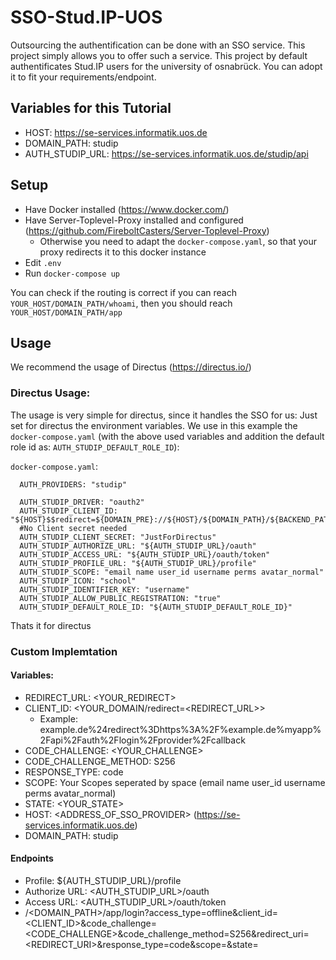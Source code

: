 # SSO-Stud.IP-UOS

Outsourcing the authentification can be done with an SSO service. This project simply allows you to offer such a service. This project by default authentificates Stud.IP users for the university of osnabrück. You can adopt it to fit your requirements/endpoint.

## Variables for this Tutorial
- HOST: https://se-services.informatik.uos.de
- DOMAIN_PATH: studip
- AUTH_STUDIP_URL: https://se-services.informatik.uos.de/studip/api

## Setup
- Have Docker installed (https://www.docker.com/)
- Have Server-Toplevel-Proxy installed and configured (https://github.com/FireboltCasters/Server-Toplevel-Proxy)
  - Otherwise you need to adapt the `docker-compose.yaml`, so that your proxy redirects it to this docker instance
- Edit `.env`
- Run `docker-compose up`

You can check if the routing is correct if you can reach `YOUR_HOST/DOMAIN_PATH/whoami`, then you should reach `YOUR_HOST/DOMAIN_PATH/app`

## Usage
We recommend the usage of Directus (https://directus.io/)

### Directus Usage:
The usage is very simple for directus, since it handles the SSO for us:
Just set for directus the environment variables. We use in this example the `docker-compose.yaml` (with the above used variables and addition the default role id as: `AUTH_STUDIP_DEFAULT_ROLE_ID`):

`docker-compose.yaml`:

      AUTH_PROVIDERS: "studip"

      AUTH_STUDIP_DRIVER: "oauth2"
      AUTH_STUDIP_CLIENT_ID: "${HOST}$$redirect=${DOMAIN_PRE}://${HOST}/${DOMAIN_PATH}/${BACKEND_PATH}/auth/login/studip/callback"
      #No Client secret needed
      AUTH_STUDIP_CLIENT_SECRET: "JustForDirectus"
      AUTH_STUDIP_AUTHORIZE_URL: "${AUTH_STUDIP_URL}/oauth"
      AUTH_STUDIP_ACCESS_URL: "${AUTH_STUDIP_URL}/oauth/token"
      AUTH_STUDIP_PROFILE_URL: "${AUTH_STUDIP_URL}/profile"
      AUTH_STUDIP_SCOPE: "email name user_id username perms avatar_normal"
      AUTH_STUDIP_ICON: "school"
      AUTH_STUDIP_IDENTIFIER_KEY: "username"
      AUTH_STUDIP_ALLOW_PUBLIC_REGISTRATION: "true"
      AUTH_STUDIP_DEFAULT_ROLE_ID: "${AUTH_STUDIP_DEFAULT_ROLE_ID}"

Thats it for directus



### Custom Implemtation

#### Variables:
- REDIRECT_URL: <YOUR_REDIRECT>
- CLIENT_ID: <YOUR_DOMAIN/redirect=<REDIRECT_URL>>
  - Example: example.de%24redirect%3Dhttps%3A%2F%example.de%myapp%2Fapi%2Fauth%2Flogin%2Fprovider%2Fcallback
- CODE_CHALLENGE: <YOUR_CHALLENGE>
- CODE_CHALLENGE_METHOD: S256
- RESPONSE_TYPE: code
- SCOPE: Your Scopes seperated by space (email name user_id username perms avatar_normal)
- STATE: <YOUR_STATE>
- HOST: <ADDRESS_OF_SSO_PROVIDER> (https://se-services.informatik.uos.de)
- DOMAIN_PATH: studip

#### Endpoints
- Profile: ${AUTH_STUDIP_URL}/profile
- Authorize URL: <AUTH_STUDIP_URL>/oauth
- Access URL: <AUTH_STUDIP_URL>/oauth/token
- <HOST>/<DOMAIN_PATH>/app/login?access_type=offline&client_id=<CLIENT_ID>&code_challenge=<CODE_CHALLENGE>&code_challenge_method=S256&redirect_uri=<REDIRECT_URI>&response_type=code&scope=<SCOPE>&state=<STATE>